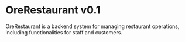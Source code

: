 # OreRestaurant v0.1

OreRestaurant is a backend system for managing restaurant operations, including functionalities for staff and customers.

